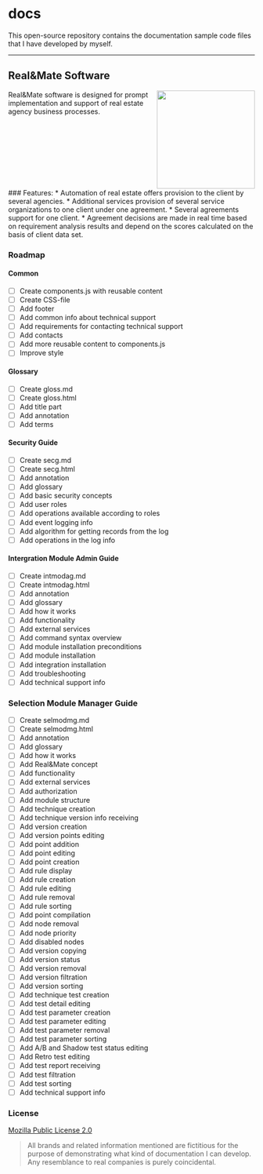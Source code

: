 # docs
This open-source repository contains the documentation sample code files that I have developed by myself.

---
## Real&Mate Software
<img align="right" width="200" height="200" src="https://raw.githubusercontent.com/Vladislav-Kazantsev/docs/main/logo_transparent.jpg">
Real&Mate software is designed for prompt implementation and support of real estate agency business processes.<br clear="right"/>
### Features:
* Automation of real estate offers provision to the client by several agencies.
* Additional services provision of several service organizations to one client under one agreement.
* Several agreements support for one client.
* Agreement decisions are made in real time based on requirement analysis results and depend on the scores calculated on the basis of client data set.

### Roadmap
#### Common
* [ ] Create components.js with reusable content
* [ ] Create CSS-file
* [ ] Add footer
* [ ] Add common info about technical support
* [ ] Add requirements for contacting technical support
* [ ] Add contacts
* [ ] Add more reusable content to components.js
* [ ] Improve style
#### Glossary
* [ ] Create gloss.md
* [ ] Create gloss.html
* [ ] Add title part
* [ ] Add annotation
* [ ] Add terms
#### Security Guide
* [ ] Create secg.md
* [ ] Create secg.html
* [ ] Add annotation
* [ ] Add glossary
* [ ] Add basic security concepts
* [ ] Add user roles
* [ ] Add operations available according to roles
* [ ] Add event logging info
* [ ] Add algorithm for getting records from the log
* [ ] Add operations in the log info
#### Intergration Module Admin Guide
* [ ] Create intmodag.md
* [ ] Create intmodag.html
* [ ] Add annotation
* [ ] Add glossary
* [ ] Add how it works
* [ ] Add functionality
* [ ] Add external services
* [ ] Add command syntax overview
* [ ] Add module installation preconditions
* [ ] Add module installation
* [ ] Add integration installation
* [ ] Add troubleshooting
* [ ] Add technical support info
### Selection Module Manager Guide
* [ ] Create selmodmg.md
* [ ] Create selmodmg.html
* [ ] Add annotation
* [ ] Add glossary
* [ ] Add how it works
* [ ] Add Real&Mate concept
* [ ] Add functionality
* [ ] Add external services
* [ ] Add authorization
* [ ] Add module structure
* [ ] Add technique creation
* [ ] Add technique version info receiving
* [ ] Add version creation
* [ ] Add version points editing
* [ ] Add point addition
* [ ] Add point editing
* [ ] Add point creation
* [ ] Add rule display
* [ ] Add rule creation
* [ ] Add rule editing
* [ ] Add rule removal
* [ ] Add rule sorting
* [ ] Add point compilation
* [ ] Add node removal
* [ ] Add node priority
* [ ] Add disabled nodes
* [ ] Add version copying
* [ ] Add version status
* [ ] Add version removal
* [ ] Add version filtration
* [ ] Add version sorting
* [ ] Add technique test creation
* [ ] Add test detail editing
* [ ] Add test parameter creation
* [ ] Add test parameter editing
* [ ] Add test parameter removal
* [ ] Add test parameter sorting
* [ ] Add A/B and Shadow test status editing
* [ ] Add Retro test editing
* [ ] Add test report receiving
* [ ] Add test filtration
* [ ] Add test sorting
* [ ] Add technical support info
### License
[Mozilla Public License 2.0](https://choosealicense.com/licenses/mpl-2.0/)
> All brands and related information mentioned are fictitious for the purpose of demonstrating what kind of documentation I can develop. Any resemblance to real companies is purely coincidental.
